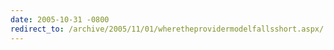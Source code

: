 ```yaml
---
date: 2005-10-31 -0800
redirect_to: /archive/2005/11/01/wheretheprovidermodelfallsshort.aspx/
---
```

